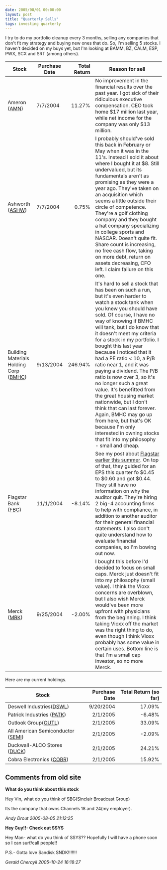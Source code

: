 ```yaml
---
date: 2005/08/01 00:00:00
layout: post
title: "Quarterly Sells"
tags: investing quarterly
---
```


I try to do my portfolio cleanup every 3 months, selling any companies that don't fit my strategy and buying new ones that do. So, I'm selling 5 stocks. I haven't decided on my buys yet, but I'm looking at BAMM, BZ, CALM, ESP, PWX, SCX and SRT (among others).

Stock | Purchase Date | Total Return | Reason for sell |
------|---------------|-------------:|-----------------|
Ameron ([AMN](http://finance.yahoo.com/q?s=AMN)) | 7/7/2004 | 11.27% | No improvement in the financial results over the past year. I got sick of their ridiculous executive compensation. CEO took home $17 million last year, while net income for the company was only $13 million. |
Ashworth ([ASHW](http://finance.yahoo.com/q?s=ASHW)) | 7/7/2004 | 0.75% | I probably should've sold this back in February or May when it was in the 11's. Instead I sold it about where I bought it at $8. Still undervalued, but its fundamentals aren't as promising as they were a year ago. They've taken on an acquisition which seems a little outside their circle of competence. They're a golf clothing company and they bought a hat company specializing in college sports and NASCAR. Doesn't quite fit. Share count is increasing, no free cash flow, taking on more debt, return on assets decreasing, CFO left. I claim failure on this one. |
Building Materials Holding Corp ([BMHC](http://finance.yahoo.com/q?s=BMHC)) | 9/13/2004 | 246.94% | It's hard to sell a stock that has been on such a run, but it's even harder to watch a stock tank when you knew you should have sold. Of course, I have no way of knowing if BMHC will tank, but I do know that it doesn't meet my criteria for a stock in my portfolio. I bought this last year because I noticed that it had a PE ratio < 10, a P/B ratio near 1, and it was paying a dividend. The P/B ratio is now over 3, so it's no longer such a great value. It's benefitted from the great housing market nationwide, but I don't think that can last forever. Again, BMHC may go up from here, but that's OK because I'm only interested in owning stocks that fit into my philosophy - small and cheap. |
Flagstar Bank ([FBC](http://finance.yahoo.com/q?s=FBC)) | 11/1/2004 | -8.14% | See my post about [Flagstar earlier this summer](http://kurup.org/blog/one-entry?entry%5fid=20903). On top of that, they guided for an EPS this quarter fo $0.45 to $0.60 and got $0.44. They still have no information on why the auditor quit. They're hiring 2 big-4 accounting firms to help with compliance, in addition to another auditor for their general financial statements. I also don't quite understand how to evaluate financial companies, so I'm bowing out now. |
Merck ([MRK](http://finance.yahoo.com/q?s=MRK)) | 9/25/2004 | -2.00% | I bought this before I'd decided to focus on small caps. Merck just doesn't fit into my philosophy (small value). I think the Vioxx concerns are overblown, but I also wish Merck would've been more upfront with physicians from the beginning. I think taking Vioxx off the market was the right thing to do, even though I think Vioxx probably has some value in certain uses. Bottom line is that I'm a small cap investor, so no more Merck. |

Here are my current holdings. 

Stock| Purchase Date| Total Return (so far) |
-----|-------------:|----------------------:|
Deswell Industries([DSWL](http://finance.yahoo.com/q?s=DSWL)) | 9/20/2004 | 17.09% |
Patrick Industries ([PATK](http://finance.yahoo.com/q?s=PATK)) | 2/1/2005 | -6.48% |
Outlook Group([OUTL](http://finance.yahoo.com/q?s=OUTL)) | 2/1/2005 | 33.09% |
All American Semiconductor ([SEMI](http://finance.yahoo.com/q?s=SEMI)) | 2/1/2005 | -2.09% |
Duckwall-ALCO Stores ([DUCK](http://finance.yahoo.com/q?s=DUCK)) | 2/1/2005 | 24.21% |
Cobra Electronics ([COBR](http://finance.yahoo.com/q?s=COBR)) | 2/1/2005 | 15.92% |

<div id="comment-box">
<h2>Comments from old site</h2>

<div class="one-comment">
<p><b>What do you think about this stock</b></p>
<p>
Hey Vin, what do you think of SBG(Sinclair Broadcast Group)
</p>
<p>
Its the company that owns Channels 18 and 24(my employer).
</p>
<address class="signature">
<span class="author">Andy Drout</span>
<span class="date">2005-08-05 21:12:25</span>
</address>
</div>

<div class="one-comment">
<p><b>Hey Guy!!- Check out SSYS</b></p>
<p>
Hey Man- what do you think of SSYS??  Hopefully I will have a phone
soon so I can surf/call people!!
</p>

<p>
P.S.- Gotta love Sandisk SNDK!!!!!!!
</p>
<address class="signature">
<span class="author">Gerald Cherayil</span>
<span class="date">2005-10-24 16:18:27</span>
</address>
</div>

</div>

